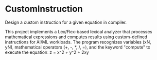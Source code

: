 # CustomInstruction
Design a custom instruction for a given equation in compiler.

This project implements a Lex/Flex-based lexical analyzer that processes mathematical expressions and computes results using custom-defined instructions for AI/ML workloads. The program recognizes variables (xN, yN), mathematical operators (+, -, *, /, =), and the keyword "compute" to execute the equation: z = x^2 + y^2 + 2xy
